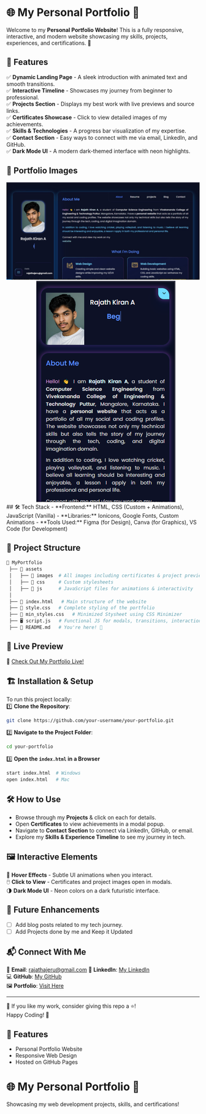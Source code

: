 # 🌐 My Personal Portfolio 🚀

Welcome to my **Personal Portfolio Website**! This is a fully responsive, interactive, and modern website showcasing my skills, projects, experiences, and certifications. 🌟

## 📌 Features
✅ **Dynamic Landing Page** - A sleek introduction with animated text and smooth transitions.  
✅ **Interactive Timeline** - Showcases my journey from beginner to professional.  
✅ **Projects Section** - Displays my best work with live previews and source links.  
✅ **Certificates Showcase** - Click to view detailed images of my achievements.  
✅ **Skills & Technologies** - A progress bar visualization of my expertise.  
✅ **Contact Section** - Easy ways to connect with me via email, LinkedIn, and GitHub.  
✅ **Dark Mode UI** - A modern dark-themed interface with neon highlights. 

## 📌 Portfolio Images 
<div align="center">
  <img src="Desktop.jpg" alt="Portfolio"/>
  &nbsp;&nbsp;&nbsp;
  <img src="mobile.png" alt="Portfolio"/>
</div>
## 🛠️ Tech Stack
- **Frontend:** HTML, CSS (Custom + Animations), JavaScript (Vanilla)  
- **Libraries:** Ionicons, Google Fonts, Custom Animations  
- **Tools Used:** Figma (for Design), Canva (for Graphics), VS Code (for Development)  

## 📂 Project Structure
```bash
📂 MyPortfolio
 ├── 📁 assets
 │   ├── 📂 images  # All images including certificates & project previews Icons used in the UI
 │   ├── 📂 css     # Custom stylesheets
 │   ├── 📂 js      # JavaScript files for animations & interactivity
 │
 ├── 📝 index.html   # Main structure of the website
 ├── 🎨 style.css   # Complete styling of the portfolio
 ├── 🎨 min_styles.css   # Minimized Stysheet using CSS Minimizer
 ├── 🖥️ script.js   # Functional JS for modals, transitions, interactions
 ├── 📜 README.md   # You're here! 📌
```

## 🚀 Live Preview
🔗 [Check Out My Portfolio Live!](https://rajathkiran.netlify.app/)

## 🏗️ Installation & Setup
To run this project locally:  
1️⃣ **Clone the Repository**:
```bash
git clone https://github.com/your-username/your-portfolio.git
```

2️⃣ **Navigate to the Project Folder**:
```bash
cd your-portfolio
```

3️⃣ **Open the `index.html` in a Browser**
```bash
start index.html  # Windows
open index.html   # Mac
```

## 🛠️ How to Use
- Browse through my **Projects** & click on each for details.  
- Open **Certificates** to view achievements in a modal popup.  
- Navigate to **Contact Section** to connect via LinkedIn, GitHub, or email.  
- Explore my **Skills & Experience Timeline** to see my journey in tech.  

## 🖼️ Interactive Elements
🎨 **Hover Effects** - Subtle UI animations when you interact.  
🖱️ **Click to View** - Certificates and project images open in modals.  
🌗 **Dark Mode UI** - Neon colors on a dark futuristic interface.  

## 🔧 Future Enhancements
- [ ] Add blog posts related to my tech journey. 
- [ ] Add Projects done by me and Keep it Updated

## 📬 Connect With Me
📩 **Email**: rajathajeru@gmail.com 
💼 **LinkedIn**: [My LinkedIn](https://www.linkedin.com/in/rajath-kiran/)  
💻 **GitHub**: [My GitHub](https://github.com/Rajath2005)  
🖼️ **Portfolio**: [Visit Here](https://rajathkiran.netlify.app/)  

---
💙 If you like my work, consider giving this repo a ⭐!  
Happy Coding! 🚀


## 🌟 Features
- Personal Portfolio Website
- Responsive Web Design
- Hosted on GitHub Pages
# 🌐 My Personal Portfolio 🚀  
Showcasing my web development projects, skills, and certifications!

